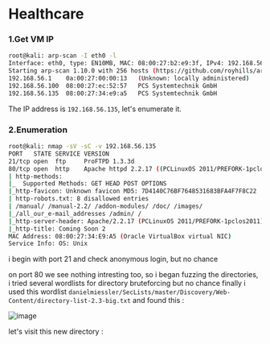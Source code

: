 # Healthcare

### 1.Get VM IP

```bash
root@kali: arp-scan -I eth0 -l
Interface: eth0, type: EN10MB, MAC: 08:00:27:b2:e9:3f, IPv4: 192.168.56.102
Starting arp-scan 1.10.0 with 256 hosts (https://github.com/royhills/arp-scan)
192.168.56.1	0a:00:27:00:00:13	(Unknown: locally administered)
192.168.56.100	08:00:27:ec:52:57	PCS Systemtechnik GmbH
192.168.56.135	08:00:27:34:e9:a5	PCS Systemtechnik GmbH
```

The IP address is `192.168.56.135`, let's enumerate it.

### 2.Enumeration

```bash
root@kali: nmap -sV -sC -v 192.168.56.135
PORT   STATE SERVICE VERSION
21/tcp open  ftp     ProFTPD 1.3.3d
80/tcp open  http    Apache httpd 2.2.17 ((PCLinuxOS 2011/PREFORK-1pclos2011))
| http-methods: 
|_  Supported Methods: GET HEAD POST OPTIONS
|_http-favicon: Unknown favicon MD5: 7D4140C76BF7648531683BFA4F7F8C22
| http-robots.txt: 8 disallowed entries 
| /manual/ /manual-2.2/ /addon-modules/ /doc/ /images/ 
|_/all_our_e-mail_addresses /admin/ /
|_http-server-header: Apache/2.2.17 (PCLinuxOS 2011/PREFORK-1pclos2011)
|_http-title: Coming Soon 2
MAC Address: 08:00:27:34:E9:A5 (Oracle VirtualBox virtual NIC)
Service Info: OS: Unix
```

i begin with port 21 and check anonymous login, but no chance

on port 80 we see nothing intresting too, so i began fuzzing the directories, i tried several wordlists for directory bruteforcing but no chance
finally i used this wordlist `danielmiessler/SecLists/master/Discovery/Web-Content/directory-list-2.3-big.txt` and found this :

![image](https://github.com/Git-K3rnel/VulnHub/assets/127470407/d69df255-75e2-4e4a-82a2-4a08b9b5a082)

let's visit this new directory :












